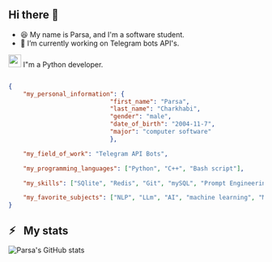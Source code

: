 ## Hi there 👋

- 😆 My name is Parsa, and I'm a software student.
- 🔭 I’m currently working on Telegram bots API's.

<p><img width="25px" src="https://github.com/user-attachments/assets/aa3714ec-31a8-4b5d-8e89-508f4f2ed166"> I"m a Python developer.</p>

```json

{
    "my_personal_information": {
                            "first_name": "Parsa",
                            "last_name": "Charkhabi",
                            "gender": "male",
                            "date_of_birth": "2004-11-7",
                            "major": "computer software"
                            },

    "my_field_of_work": "Telegram API Bots",

    "my_programming_languages": ["Python", "C++", "Bash script"],

    "my_skills": ["SQlite", "Redis", "Git", "mySQL", "Prompt Engineering", "Linux"],

    "my_favorite_subjects": ["NLP", "LLm", "AI", "machine learning", "Machine Vision", "Linux"]
}

```


<h2>⚡︎ &nbsp; My stats</h2>

![Parsa's GitHub stats](https://github-readme-stats.vercel.app/api?username=AIparsaChn&show_icons=true&theme=radical)
